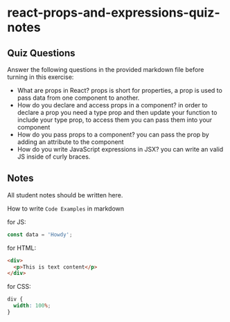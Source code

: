 # react-props-and-expressions-quiz-notes

## Quiz Questions

Answer the following questions in the provided markdown file before turning in this exercise:

- What are props in React?
  props is short for properties, a prop is used to pass data from one component to another.
- How do you declare and access props in a component?
  in order to declare a prop you need a type prop and then update your function to include your type prop, to access them you can pass them into your component
- How do you pass props to a component?
  you can pass the prop by adding an attribute to the component
- How do you write JavaScript expressions in JSX?
  you can write an valid JS inside of curly braces.

## Notes

All student notes should be written here.

How to write `Code Examples` in markdown

for JS:

```javascript
const data = 'Howdy';
```

for HTML:

```html
<div>
  <p>This is text content</p>
</div>
```

for CSS:

```css
div {
  width: 100%;
}
```
